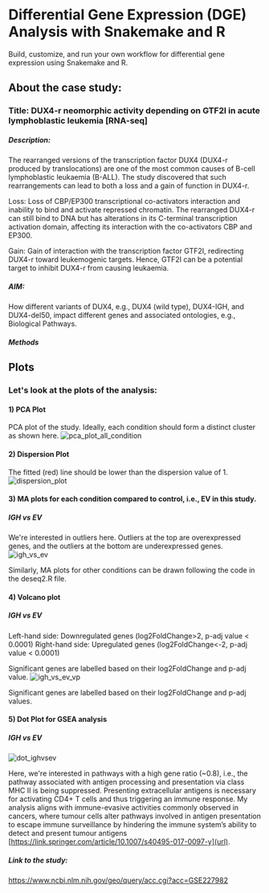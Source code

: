 # Differential Gene Expression (DGE) Analysis with Snakemake and R
Build, customize, and run your own workflow for differential gene expression using Snakemake and R. 

## About the case study: 
### Title: DUX4-r neomorphic activity depending on GTF2I in acute lymphoblastic leukemia [RNA-seq]
##### Description:
The rearranged versions of the transcription factor DUX4 (DUX4-r produced by translocations) are one of the most common causes of B-cell lymphoblastic leukaemia (B-ALL). The study discovered that such rearrangements can lead to both a loss and a gain of function in DUX4-r.

Loss:  Loss of CBP/EP300 transcriptional co-activators interaction and inability to bind and activate repressed chromatin. The rearranged DUX4-r can still bind to DNA but has alterations in its C-terminal transcription activation domain, affecting its interaction with the co-activators CBP and EP300.

Gain: Gain of interaction with the transcription factor GTF2I, redirecting DUX4-r toward leukemogenic targets. Hence, GTF2I can be a potential target to inhibit DUX4-r from causing leukaemia.

##### AIM:
How different variants of DUX4, e.g., DUX4 (wild type), DUX4-IGH, and DUX4-del50, impact different genes and associated ontologies, e.g., Biological Pathways.

##### Methods


## Plots 
### Let's look at the plots of the analysis:

#### 1) PCA Plot
PCA plot of the study. Ideally, each condition should form a distinct cluster as shown here.
![pca_plot_all_condition](https://github.com/sumenties/Differential-Gene-Expression-DGE-Analysis/assets/43076959/ed36cc2f-978f-4fff-81c6-f9f3ef1b8b59)

#### 2) Dispersion Plot
The fitted (red) line should be lower than the dispersion value of 1. 
![dispersion_plot](https://github.com/sumenties/Differential-Gene-Expression-DGE-Analysis/assets/43076959/fdaed0fb-dc4a-4a70-80a0-71ffae5953ad)

#### 3) MA plots for each condition compared to control, i.e., EV in this study. 

##### IGH vs EV
We're interested in outliers here. Outliers at the top are overexpressed genes, and the outliers at the bottom are underexpressed genes. 
![igh_vs_ev](https://github.com/user-attachments/assets/f52b491a-f95f-406c-9b1e-d28f79bca2a7) 

Similarly, MA plots for other conditions can be drawn following the code in the deseq2.R file. 

#### 4) Volcano plot

##### IGH vs EV
Left-hand side: Downregulated genes (log2FoldChange>2, p-adj value < 0.0001)
Right-hand side: Upregulated genes (log2FoldChange<-2, p-adj value < 0.0001)

Significant genes are labelled based on their log2FoldChange and p-adj value.
![igh_vs_ev_vp](https://github.com/sumone-compbio/Differential-Gene-Expression-DGE-Analysis/assets/43076959/5cadb0ff-54fb-4989-a85b-19ae801a20a1)


Significant genes are labelled based on their log2FoldChange and p-adj values. 

#### 5) Dot Plot for GSEA analysis

##### IGH vs EV
![dot_ighvsev](https://github.com/user-attachments/assets/5024555e-67c1-4754-95c7-734d1c3ccdf8)

Here, we're interested in pathways with a high gene ratio (~0.8), i.e., the pathway associated with antigen processing and presentation via class MHC II is being suppressed. Presenting extracellular antigens is necessary for activating CD4+ T cells and thus triggering an immune response. My analysis aligns with immune-evasive activities commonly observed in cancers, where tumour cells alter pathways involved in antigen presentation to escape immune surveillance by hindering the immune system’s ability to detect and present tumour antigens [https://link.springer.com/article/10.1007/s40495-017-0097-y](url).  


##### Link to the study: 
https://www.ncbi.nlm.nih.gov/geo/query/acc.cgi?acc=GSE227982 
